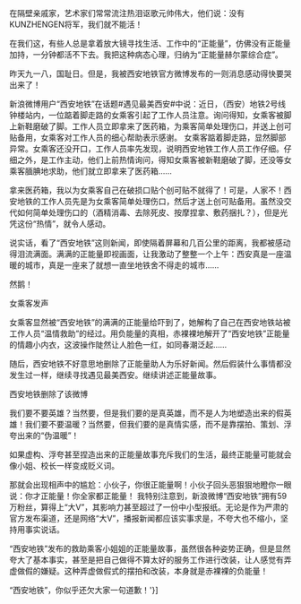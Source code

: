   在隔壁亲戚家，艺术家们常常流注热泪讴歌元帅伟大，他们说：没有KUNZHENGEN将军，我们就不能活！

在我们这，有些人总是拿着放大镜寻找生活、工作中的“正能量”，仿佛没有正能量加持，一分钟都活不下去。我把这种病态心理，归纳为“正能量赫尔蒙综合症”。

昨天九一八，国耻日。但是，我被西安地铁官方微博发布的一则消息感动得快要哭出来了！

新浪微博用户“西安地铁”在话题#遇见最美西安#中说：近日，（西安）地铁2号线钟楼站内，一位踮着脚走路的女乘客引起了工作人员注意。询问得知，女乘客被脚上新鞋磨破了脚。工作人员立即拿来了医药箱，为乘客简单处理伤口，并送上创可贴备用，女乘客对工作人员的细心帮助表示感谢。 女乘客踮着脚走路，显然脚部异常。女乘客还没开口，工作人员率先发现，说明西安地铁工作人员工作仔细。仔细之外，是工作主动，他们上前热情询问，得知女乘客被新鞋磨破了脚，还没等女乘客腼腆地求助，他们就立即拿来了医药箱……

拿来医药箱，我以为女乘客自己在破损口贴个创可贴不就得了！可是，人家不！西安地铁的工作人员先是为女乘客简单处理伤口，然后才送上创可贴备用。虽然没交代如何简单处理伤口的（酒精消毒、去除死皮、按摩捏拿、敷药捆扎？），但是光凭这份“热情”，就令人感动。

说实话，看了“西安地铁”这则新闻，即使隔着屏幕和几百公里的距离，我都被感动得泪流满面。满满的正能量即视画面，让我激动了整整一个上午：西安真是一座温暖的城市，真是一座来了就想一直坐地铁舍不得走的城市……

然鹅！

女乘客发声

女乘客显然被“西安地铁”的满满的正能量给吓到了，她解构了自己在西安地铁站被工作人员“温情救助”的经过。用负能量的真相，赤裸裸地解开了“西安地铁”正能量的情趣小内衣，这波操作陡然让人脸色一红，如同春潮泛起……

随后，西安地铁不好意思地删除了正能量助人为乐好新闻。然后假装什么事情都没发生过一样，继续寻找遇见最美西安。继续讲述正能量故事。

西安地铁删除了该微博

我们要不要英雄？当然要，但是我们要的是真英雄，而不是人为地塑造出来的假英雄！我们要不要温暖？当然要，但我们要的是真情实感，而不是靠摆拍、策划、浮夸出来的“伪温暖”！

如果虚构、浮夸甚至捏造出来的正能量故事充斥我们的生活，最终正能量可能就会像小姐、校长一样变成贬义词。

那就会出现相声中的尴尬：小伙子，你很正能量啊！小伙子回头恶狠狠地瞪你一眼说：你才正能量！你全家都正能量！ 我特别注意到，新浪微博“西安地铁”拥有59万粉丝，算得上“大V”，其影响力甚至超过了一份中小型报纸。无论是作为严肃的官方发布渠道，还是网络“大V”，播报新闻都应该实事求是，不夸大也不缩小，坚持用事实说话。

“西安地铁”发布的救助乘客小姐姐的正能量故事，虽然很各种姿势正确，但是显然夸大了基本事实，甚至是把自己做得不算太好的服务工作进行改装，让人感觉有弄虚做假的嫌疑。这种弄虚做假式的摆拍和改装，本身就是赤裸裸的负能量！

“西安地铁”，你似乎还欠大家一句道歉！'}]
